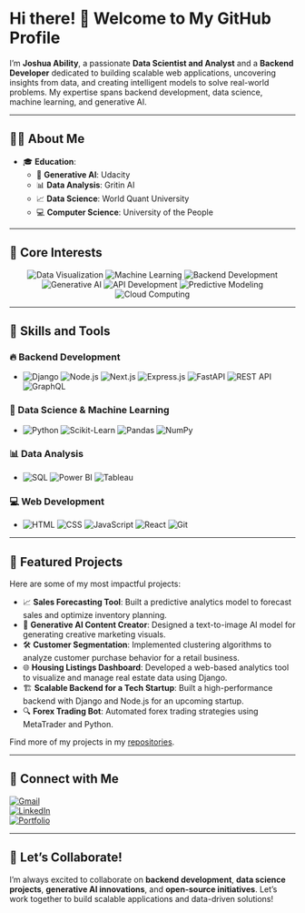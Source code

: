 

# Hi there! 👋 Welcome to My GitHub Profile  

I’m **Joshua Ability**, a passionate  **Data Scientist and Analyst** and a **Backend Developer** dedicated to building scalable web applications, uncovering insights from data, and creating intelligent models to solve real-world problems. My expertise spans backend development, data science, machine learning, and generative AI.  

---

## 👨‍💻 About Me  
- 🎓 **Education**:  
  - 🧠 **Generative AI**: Udacity  
  - 📊 **Data Analysis**: Gritin AI  
  - 📈 **Data Science**: World Quant University  
  - 💻 **Computer Science**: University of the People  

---

## 🌟 Core Interests  
<div align="center">
  <img src="https://img.shields.io/badge/Data%20Visualization-%2300ADD8.svg?style=flat-square&logo=tableau&logoColor=white" alt="Data Visualization" />
  <img src="https://img.shields.io/badge/Machine%20Learning-%234CAF50.svg?style=flat-square&logo=scikit-learn&logoColor=white" alt="Machine Learning" />
  <img src="https://img.shields.io/badge/Backend%20Development-%230092CC.svg?style=flat-square&logo=node.js&logoColor=white" alt="Backend Development" />
  <img src="https://img.shields.io/badge/Generative%20AI-%230080FF.svg?style=flat-square&logo=openai&logoColor=white" alt="Generative AI" />
  <img src="https://img.shields.io/badge/API%20Development-%23FF6F61.svg?style=flat-square&logo=swagger&logoColor=white" alt="API Development" />
  <img src="https://img.shields.io/badge/Predictive%20Modeling-%237D4B94.svg?style=flat-square&logo=scikit-learn&logoColor=white" alt="Predictive Modeling" />
  <img src="https://img.shields.io/badge/Cloud%20Computing-%23F8981D.svg?style=flat-square&logo=google-cloud&logoColor=white" alt="Cloud Computing" />
</div>  

---

## 🚀 Skills and Tools  
### 🔥 Backend Development  
- <div align="left">
  <img src="https://img.shields.io/badge/Django-%23092E20.svg?style=flat-square&logo=django&logoColor=white" alt="Django" />
  <img src="https://img.shields.io/badge/Node.js-%23339933.svg?style=flat-square&logo=node.js&logoColor=white" alt="Node.js" />
  <img src="https://img.shields.io/badge/Next.js-%23000000.svg?style=flat-square&logo=next.js&logoColor=white" alt="Next.js" />
  <img src="https://img.shields.io/badge/Express.js-%23404D59.svg?style=flat-square&logo=express&logoColor=white" alt="Express.js" />
  <img src="https://img.shields.io/badge/FastAPI-%230092CC.svg?style=flat-square&logo=fastapi&logoColor=white" alt="FastAPI" />
  <img src="https://img.shields.io/badge/REST%20API-%23FF6F61.svg?style=flat-square&logo=swagger&logoColor=white" alt="REST API" />
  <img src="https://img.shields.io/badge/GraphQL-%23E10098.svg?style=flat-square&logo=graphql&logoColor=white" alt="GraphQL" />
</div>  

### 🧠 Data Science & Machine Learning  
- <div align="left">
  <img src="https://img.shields.io/badge/Python-%2314354C.svg?style=flat-square&logo=python&logoColor=white" alt="Python" />
  <img src="https://img.shields.io/badge/Scikit--Learn-%23F7931E.svg?style=flat-square&logo=scikit-learn&logoColor=white" alt="Scikit-Learn" />
  <img src="https://img.shields.io/badge/Pandas-%23150458.svg?style=flat-square&logo=pandas&logoColor=white" alt="Pandas" />
  <img src="https://img.shields.io/badge/NumPy-%23013243.svg?style=flat-square&logo=numpy&logoColor=white" alt="NumPy" />
</div>  

### 📊 Data Analysis  
- <div align="left">
  <img src="https://img.shields.io/badge/SQL-%2300A3E0.svg?style=flat-square&logo=microsoft-sql-server&logoColor=white" alt="SQL" />
  <img src="https://img.shields.io/badge/Power%20BI-%23F2C811.svg?style=flat-square&logo=power-bi&logoColor=black" alt="Power BI" />
  <img src="https://img.shields.io/badge/Tableau-%23E97627.svg?style=flat-square&logo=tableau&logoColor=white" alt="Tableau" />
</div>  

### 💻 Web Development  
- <div align="left">
  <img src="https://img.shields.io/badge/HTML-%23E34F26.svg?style=flat-square&logo=html5&logoColor=white" alt="HTML" />
  <img src="https://img.shields.io/badge/CSS-%231572B6.svg?style=flat-square&logo=css3&logoColor=white" alt="CSS" />
  <img src="https://img.shields.io/badge/JavaScript-%23F7DF1E.svg?style=flat-square&logo=javascript&logoColor=black" alt="JavaScript" />
  <img src="https://img.shields.io/badge/React-%2361DAFB.svg?style=flat-square&logo=react&logoColor=black" alt="React" />
  <img src="https://img.shields.io/badge/Git-%23F05032.svg?style=flat-square&logo=git&logoColor=white" alt="Git" />
</div>  

---

## 🌟 Featured Projects  
Here are some of my most impactful projects:  
- 📈 **Sales Forecasting Tool**: Built a predictive analytics model to forecast sales and optimize inventory planning.  
- 🤖 **Generative AI Content Creator**: Designed a text-to-image AI model for generating creative marketing visuals.  
- 🛠️ **Customer Segmentation**: Implemented clustering algorithms to analyze customer purchase behavior for a retail business.  
- 🌐 **Housing Listings Dashboard**: Developed a web-based analytics tool to visualize and manage real estate data using Django.  
- 🏗️ **Scalable Backend for a Tech Startup**: Built a high-performance backend with Django and Node.js for an upcoming startup.  
- 🔍 **Forex Trading Bot**: Automated forex trading strategies using MetaTrader and Python.  

Find more of my projects in my [repositories](https://github.com/ab-tech-dev?tab=repositories).  

---

## 💬 Connect with Me  
[![Gmail](https://img.shields.io/badge/Gmail-mrjoshuaability@gmail.com-D14836?style=flat-square&logo=gmail&logoColor=white)](mailto:mrjoshuaability@gmail.com)  
[![LinkedIn](https://img.shields.io/badge/LinkedIn-Joshua%20Ability-blue?style=flat-square&logo=linkedin&logoColor=white)](https://www.linkedin.com/in/joshua-ability/)  
[![Portfolio](https://img.shields.io/badge/Portfolio-abtechdev-%230080FF?style=flat-square&logo=google-chrome&logoColor=white)](https://ab-tech-dev.github.io/)  

---

## 🌱 Let’s Collaborate!  
I’m always excited to collaborate on **backend development**, **data science projects**, **generative AI innovations**, and **open-source initiatives**. Let’s work together to build scalable applications and data-driven solutions!  
